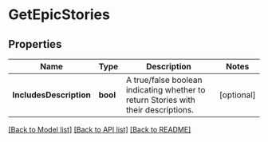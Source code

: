 # GetEpicStories

## Properties

Name | Type | Description | Notes
------------ | ------------- | ------------- | -------------
**IncludesDescription** | **bool** | A true/false boolean indicating whether to return Stories with their descriptions. | [optional] 

[[Back to Model list]](../README.md#documentation-for-models) [[Back to API list]](../README.md#documentation-for-api-endpoints) [[Back to README]](../README.md)


